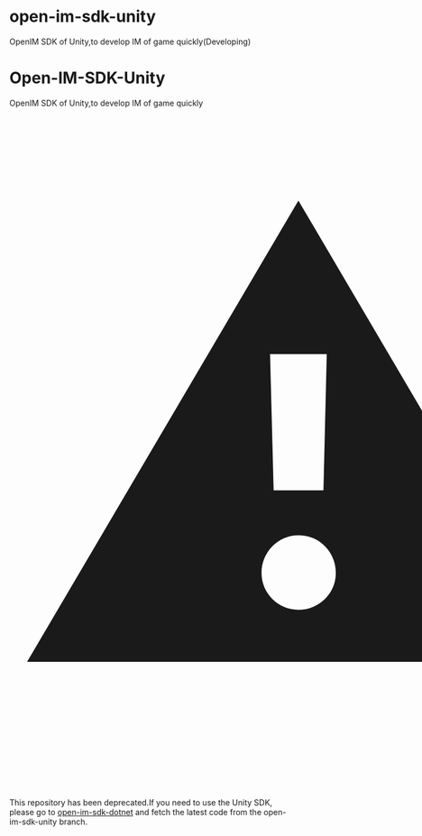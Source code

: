 # open-im-sdk-unity
OpenIM SDK of Unity,to develop IM of game quickly(Developing)


# Open-IM-SDK-Unity
OpenIM SDK of Unity,to develop IM of game quickly


<span style="font-size: 1000px;">⚠️</span> This repository has been deprecated.If you need to use the Unity SDK, please go to [open-im-sdk-dotnet](https://github.com/openimsdk/open-im-sdk-dotnet) and fetch the latest code from the open-im-sdk-unity branch.
